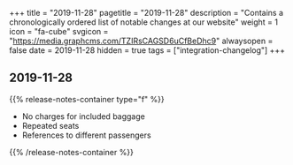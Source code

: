 +++
title = "2019-11-28"
pagetitle = "2019-11-28"
description = "Contains a chronologically ordered list of notable changes at our website"
weight = 1
icon = "fa-cube"
svgicon = "https://media.graphcms.com/TZIRsCAGSD6uCfBeDhc9"
alwaysopen = false
date = 2019-11-28
hidden = true
tags = ["integration-changelog"]
+++


## 2019-11-28
{{% release-notes-container type="f" %}}
- No charges for included baggage
- Repeated seats
- References to different passengers

{{% /release-notes-container %}}